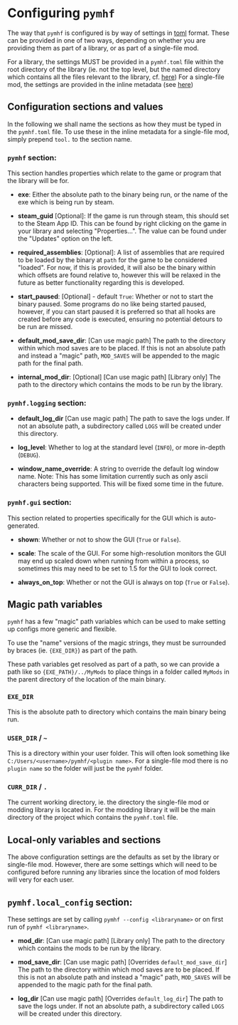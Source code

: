 # Configuring `pymhf`

The way that `pymhf` is configured is by way of settings in [toml](https://toml.io/en/) format.
These can be provided in one of two ways, depending on whether you are providing them as part of a library, or as part of a single-file mod.

For a library, the settings MUST be provided in a `pymhf.toml` file within the root directory of the library (ie. not the top level, but the named directory which contains all the files relevant to the library, cf. [here](../writing_libraries.md))
For a single-file mod, the settings are provided in the inline metadata (see [here](../single_file_mods.md))

## Configuration sections and values

In the following we shall name the sections as how they must be typed in the `pymhf.toml` file. To use these in the inline metadata for a single-file mod, simply prepend `tool.` to the section name.

### `pymhf` section:

This section handles properties which relate to the game or program that the library will be for.

- **exe**: Either the absolute path to the binary being run, or the name of the exe which is being run by steam.

- **steam_guid** [Optional]: If the game is run through steam, this should set to the Steam App ID. This can be found by right clicking on the game in your library and selecting "Properties...". The value can be found under the "Updates" option on the left.

- **required_assemblies**: [Optional]: A list of assemblies that are required to be loaded by the binary at `path` for the game to be considered "loaded". For now, if this is provided, it will also be the binary within which offsets are found relative to, however this will be relaxed in the future as better functionality regarding this is developed.

- **start_paused**: [Optional] - default `True`: Whether or not to start the binary paused. Some programs do no like being started paused, however, if you can start paused it is preferred so that all hooks are created before any code is executed, ensuring no potential detours to be run are missed.

- **default_mod_save_dir**: [Can use magic path] The path to the directory within which mod saves are to be placed. If this is not an absolute path and instead a "magic" path, `MOD_SAVES` will be appended to the magic path for the final path.

- **internal_mod_dir**: [Optional] [Can use magic path] [Library only] The path to the directory which contains the mods to be run by the library.

### `pymhf.logging` section:

- **default_log_dir** [Can use magic path] The path to save the logs under. If not an absolute path, a subdirectory called `LOGS` will be created under this directory.

- **log_level**: Whether to log at the standard level (`INFO`), or more in-depth (`DEBUG`).

- **window_name_override**: A string to override the default log window name. Note: This has some limitation currently such as only ascii characters being supported. This will be fixed some time in the future.

### `pymhf.gui` section:

This section related to properties specifically for the GUI which is auto-generated.

- **shown**: Whether or not to show the GUI (`True` or `False`).

- **scale**: The scale of the GUI. For some high-resolution monitors the GUI may end up scaled down when running from within a process, so sometimes this may need to be set to 1.5 for the GUI to look correct.

- **always_on_top**: Whether or not the GUI is always on top (`True` or `False`).

## Magic path variables

`pymhf` has a few "magic" path variables which can be used to make setting up configs more generic and flexible.

To use the "name" versions of the magic strings, they must be surrounded by braces (ie. `{EXE_DIR}`) as part of the path.

These path variables get resolved as part of a path, so we can provide a path like so `{EXE_PATH}/../MyMods` to place things in a folder called `MyMods` in the parent directory of the location of the main binary.

### `EXE_DIR`

This is the absolute path to directory which contains the main binary being run.

### `USER_DIR` / `~`

This is a directory within your user folder. This will often look something like `C:/Users/<username>/pymhf/<plugin name>`. For a single-file mod there is no `plugin name` so the folder will just be the `pymhf` folder.

### `CURR_DIR` / `.`

The current working directory, ie. the directory the single-file mod or modding library is located in. For the modding library it will be the main directory of the project which contains the `pymhf.toml` file.


## Local-only variables and sections

The above configuration settings are the defaults as set by the library or single-file mod. However, there are some settings which will need to be configured before running any libraries since the location of mod folders will very for each user.

## `pymhf.local_config` section:

These settings are set by calling `pymhf --config <libraryname>` or on first run of `pymhf <libraryname>`.

- **mod_dir**: [Can use magic path] [Library only] The path to the directory which contains the mods to be run by the library.

- **mod_save_dir**: [Can use magic path] [Overrides `default_mod_save_dir`] The path to the directory within which mod saves are to be placed. If this is not an absolute path and instead a "magic" path, `MOD_SAVES` will be appended to the magic path for the final path.

- **log_dir** [Can use magic path] [Overrides `default_log_dir`] The path to save the logs under. If not an absolute path, a subdirectory called `LOGS` will be created under this directory.
